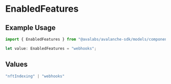 # EnabledFeatures

## Example Usage

```typescript
import { EnabledFeatures } from "@avalabs/avalanche-sdk/models/components";

let value: EnabledFeatures = "webhooks";
```

## Values

```typescript
"nftIndexing" | "webhooks"
```